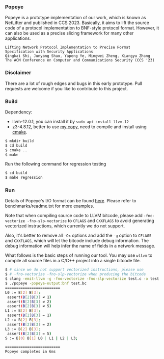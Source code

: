 ### Popeye

Popeye is a prototype implementation of our work, which is known as NetLifter and published in CCS 2023.
Basically, it aims to lift the source code of a protocol implementation to BNF-style protocol format.
However, it can also be used as a precise slicing framework for many other applications.

```
Lifting Network Protocol Implementation to Precise Format Specification with Security Applications
Qingkai Shi, Junyang Shao, Yapeng Ye, Mingwei Zheng, Xiangyu Zhang
The ACM Conference on Computer and Communications Security (CCS '23)
```

### Disclaimer 
There are a lot of rough edges and bugs in this early prototype. Pull requests are welcome if you like to contribute to this project.


### Build

Dependency:
* llvm-12.0.1, you can install it by `sudo apt install llvm-12`
* z3-4.8.12, better to use [my copy](https://github.com/qingkaishi/z3/tree/4.8.12-popeye), need to compile and install using [cmake](https://github.com/qingkaishi/z3/blob/4.8.12-popeye/README-CMake.md).

```bash
$ mkdir build
$ cd build
$ cmake ..
$ make
```

Run the following command for regression testing

```bash
$ cd build
$ make regression
```

### Run

Details of Popeye's I/O format can be found [here](https://docs.google.com/document/d/1u80FbynWhiit1cgC0s5sGQcInXIbXNDOs3kEJbGR9VA/edit?usp=sharing).
Please refer to benchmarks/readme.txt for more examples.

Note that when compiling source code to LLVM bitcode,
please add `-fno-vectorize -fno-slp-vectorize` to `CFLAGS` and `CXXFLAGS`
to avoid generating vectorized instructions, which currently we do not support.

Also, it's better to remove all `-Ox` options and add the `-g` option
to `CFLAGS` and `CXXFLAGS`, which will let the bitcode include debug information.
The debug information will help infer the name of fields in a network message.

What follows is the basic steps of running our tool. You may use `wllvm` to compile 
all source files in a C/C++ project into a single bitcode file.

```bash
$ # since we do not support vectorized instructions, please use
$ # -fno-vectorize -fno-slp-vectorize when producing the bitcode
$ clang -emit-llvm -g -fno-vectorize -fno-slp-vectorize test.c -o test.bc
$ ./popeye -popeye-output:bnf test.bc 
=========================
L0 := B[2] B[3];
 assert(B[2]B[3] ≠ 1)
 assert(B[2]B[3] ≠ 2)
 assert(B[2]B[3] ≠ 5)
L1 := B[2] B[3];
 assert(B[2]B[3] = 1)
L2 := B[2] B[3];
 assert(B[2]B[3] = 2)
L3 := B[2] B[3];
 assert(B[2]B[3] = 5)
S := B[0] B[1] L0 | L1 | L2 | L3;

=========================
Popeye completes in 6ms
```

